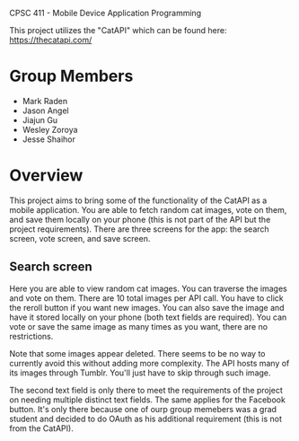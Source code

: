 CPSC 411 - Mobile Device Application Programming

This project utilizes the "CatAPI" which can be found here: https://thecatapi.com/

# Group Members

* Mark Raden 
* Jason Angel 
* Jiajun Gu 
* Wesley Zoroya 
* Jesse Shaihor 

# Overview
This project aims to bring some of the functionality of the CatAPI as a mobile application. You are able to fetch random cat images, vote on them, and save them locally on your phone (this is not part of the API but the project requirements). There are three screens for the app: the search screen, vote screen, and save screen.

## Search screen
Here you are able to view random cat images. You can traverse the images and vote on them. There are 10 total images per API call. You have to click the reroll button if you want new images. You can also save the image and have it stored locally on your phone (both text fields are required). You can vote or save the same image as many times as you want, there are no restrictions.

Note that some images appear deleted. There seems to be no way to currently avoid this without adding more complexity. The API hosts many of its images through Tumblr. You'll just have to skip through such image.

The second text field is only there to meet the requirements of the project on needing multiple distinct text fields. The same applies for the Facebook button. It's only there because one of ourp group memebers was a grad student and decided to do OAuth as his additional requirement (this is not from the CatAPI).
